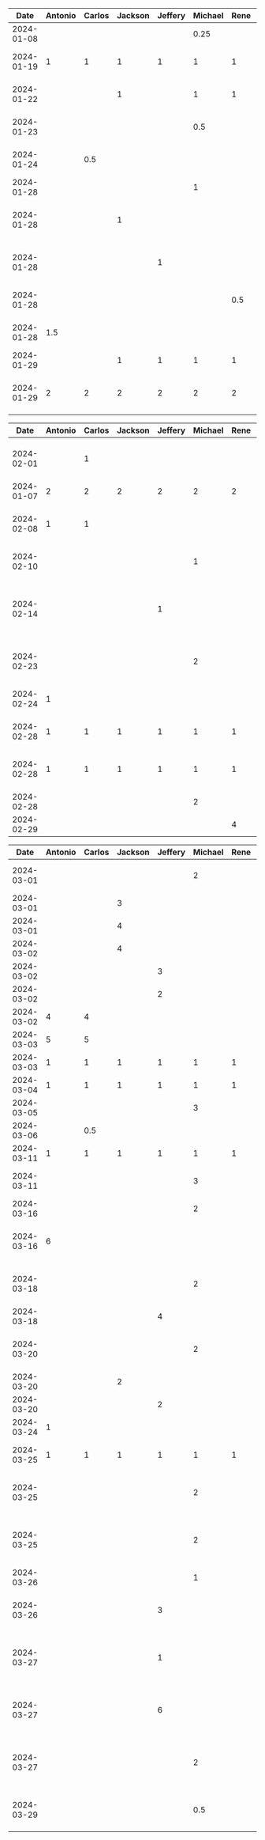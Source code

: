 |    Date    | Antonio | Carlos | Jackson | Jeffery | Michael | Rene |         Task          |
|------------|---------|--------|---------|---------|---------|------|-----------------------|
| 2024-01-08 |         |        |         |         |   0.25  |      | Set up timelog        |
| 2024-01-19 |    1    |   1    |    1    |   1     |    1    |  1   |     Group brainstorm for D1                  |
| 2024-01-22 |         |        |    1    |         |    1    |   1  |     Group brainstorm for D1                  |
| 2024-01-23 |         |        |         |         |    0.5  |      |           Worked on introduction for D1         |
| 2024-01-24 |         |   0.5    |         |         |         |      |           Worked on Stakeholders for D1            |
| 2024-01-28 |         |        |         |         |    1    |      |      Worked on intro for D1               |
| 2024-01-28 |         |        |    1    |         |         |      |     Worked on human values and slides for D1                  |
| 2024-01-28 |         |        |         |     1    |         |      |      Worked on user scenarios of D1          |
| 2024-01-28 |         |        |         |         |         |   0.5   |     Worked on populations for D1                  |
| 2024-01-28 |   1.5      |        |         |         |         |      |  Worked on the style and mockups                   |
| 2024-01-29 |         |        |    1    |    1    |    1    |   1  |  Finished Architecture                     |
| 2024-01-29 |   2     |    2   |    2    |    2    |    2    |   2  |  Finishing Project idea and architecture                     |

|    Date    | Antonio | Carlos | Jackson | Jeffery | Michael | Rene |         Task          |
|------------|---------|--------|---------|---------|---------|------|-----------------------|
| 2024-02-01 |         |    1   |         |         |         |      |      Worked on Stakeholders and final document             |
| 2024-01-07  |   2     |    2   |    2    |    2    |    2    |   2  |  Brainstorming for D2                   |
| 2024-02-08 |    1    |    1   |         |         |         |      |      Worked on Harmed Tourists of D2           |
| 2024-02-10 |         |        |         |         |     1   |      |      Worked on Government section of D2          |
| 2024-02-14 |         |        |         |     1    |         |      |      Worked on Harmed Tour Guides and Travel Companies of D2           |
| 2024-02-23 |        |         |         |         |     2    |       |  Setup skeleton for front-end dev |
| 2024-02-24 |    1    |        |         |         |         |      | Setting up AS and updating Gradle (local) |
| 2024-02-28 |    1    |   1    |    1    |   1     |    1    |  1   |     Group brainstorm for D3                |
| 2024-02-28 |    1    |   1    |    1    |   1     |    1    |  1   |     Group discussion about D2 feedback     |
| 2024-02-28 |         |        |         |         |     2   |      |      Setup Ktor for project         |
| 2024-02-29 |         |        |         |         |         |   4   | Discovery Page       | 


|    Date    | Antonio | Carlos | Jackson | Jeffery | Michael | Rene |         Task          |
|------------|---------|--------|---------|---------|---------|------|-----------------------|
| 2024-03-01 |         |        |         |         |     2   |      |      Worked on Firebase integration      |
| 2024-03-01 |         |        |    3     |         |         |      | Navbar        |
| 2024-03-01 |         |        |    4     |         |         |      | Discovery Page       |
| 2024-03-02 |         |       |    4     |         |         |      | Discovery Page/UI       |
| 2024-03-02 |         |       |         |    3     |         |      | Settings Page       |
| 2024-03-02 |         |       |         |    2    |         |      | Login Page           |
| 2024-03-02 |    4     |    4    |          |         |         |      | Home Page       |
| 2024-03-03 |    5     |    5    |          |         |         |      | Camera      |
| 2024-03-03 |     1    |    1    |    1     |     1    |     1    |   1   | Merge party 🎉     |
| 2024-03-04 |     1    |    1    |    1     |     1    |     1    |   1   | Presentation Setup     |
| 2024-03-05 |         |        |         |         |     3   |      |     Firebase/Firestore implementation     |
| 2024-03-06 |         |    0.5    |         |         |        |      |     D3 Document     |
| 2024-03-11 |    1     |    1    |     1    |     1    |    1    |    1   |     Sprint Kickoff     |
| 2024-03-11 |         |        |         |         |     3   |            |     Setup Firebase auth and session management    |
| 2024-03-16 |         |        |         |         |     2   |            |     Firebase DB schema design    |
| 2024-03-16 |     6   |        |         |         |         |            |     Storage schema design and Camera implementation    |
| 2024-03-18 |         |        |         |         |     2   |            |     Architecture and Design Pattern brainstorm started  |
| 2024-03-18 |         |       |         |    4    |         |      | Worked on History Page           |
| 2024-03-20 |         |        |         |         |     2   |            |     Finished Architecture and Design Pattern brainstorm    |
| 2024-03-20 |         |        |     2    |         |        |            |     Worked on D4 Arch   |
| 2024-03-20 |         |       |         |    2    |         |      | Worked on D4 Arch           |
| 2024-03-24 |    1     |        |          |         |        |            |     Adjust camera implementation   |
| 2024-03-25 |    1     |    1   |     1    |    1    |    1   |      1     |     Group meeting to plan tasks out for week   |
| 2024-03-25 |          |        |        |         |    2   |            |     Setup wiring for user posts to Firebase Storage and Firestore DB   |
| 2024-03-25 |          |        |        |         |    2   |            |     Implemented functions for user posts (toggle privacy, delete and caption)  |
| 2024-03-26 |          |        |        |         |    1  |            |     Navbar UI fix  |
| 2024-03-26 |          |        |        |     3    |     |            |    Refactored history and discover page to use MVVM  |
| 2024-03-27 |          |        |        |     1    |     |            |    Implemented posting of image url to firebase collection when user uploads |
| 2024-03-27 |          |        |        |     6    |     |            |    Implemented pulling of posts from firebase to discover and history |
| 2024-03-27 |          |        |        |         |    2  |            |     MVVM implementation for HomeView + db refactor for posts  |
| 2024-03-29 |          |        |        |         |    0.5 |            |     Discover page prompt now loading today's prompt |
